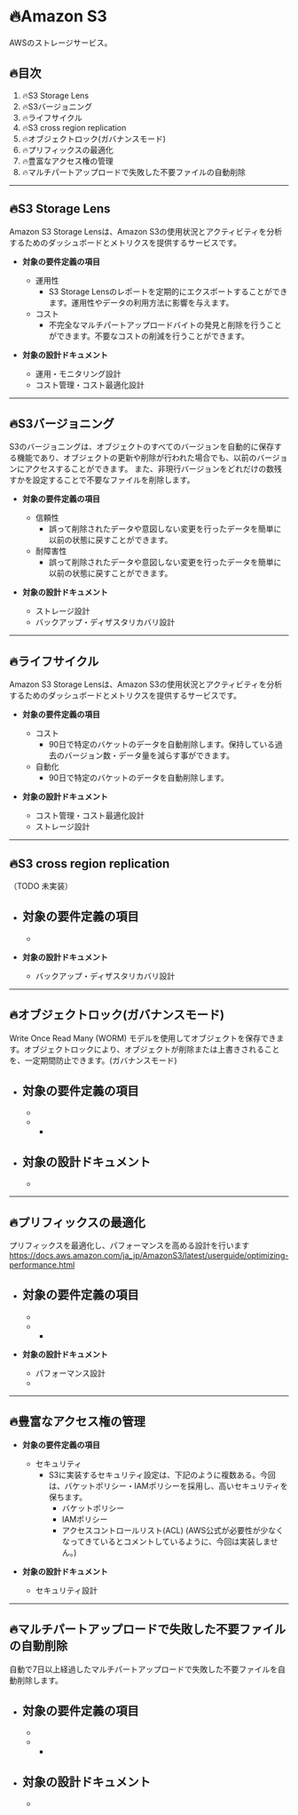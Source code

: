 # :fire:Amazon S3
AWSのストレージサービス。
  
## :fire:目次
1. :fire:S3 Storage Lens
1. :fire:S3バージョニング
1. :fire:ライフサイクル
1. :fire:S3 cross region replication
1. :fire:オブジェクトロック(ガバナンスモード)
1. :fire:プリフィックスの最適化
1. :fire:豊富なアクセス権の管理
1. :fire:マルチパートアップロードで失敗した不要ファイルの自動削除
  
---------------------------------------
## :fire:S3 Storage Lens
Amazon S3 Storage Lensは、Amazon S3の使用状況とアクティビティを分析するためのダッシュボードとメトリクスを提供するサービスです。  
+ **対象の要件定義の項目**  
  - 運用性
    - S3 Storage Lensのレポートを定期的にエクスポートすることができます。運用性やデータの利用方法に影響を与えます。
  - コスト
    - 不完全なマルチパートアップロードバイトの発見と削除を行うことができます。不要なコストの削減を行うことができます。
  
+ **対象の設計ドキュメント**  
  - 運用・モニタリング設計
  - コスト管理・コスト最適化設計
  
---------------------------------------
## :fire:S3バージョニング
S3のバージョニングは、オブジェクトのすべてのバージョンを自動的に保存する機能であり、オブジェクトの更新や削除が行われた場合でも、以前のバージョンにアクセスすることができます。
  また、非現行バージョンをどれだけの数残すかを設定することで不要なファイルを削除します。
+ **対象の要件定義の項目**  
  - 信頼性
    - 誤って削除されたデータや意図しない変更を行ったデータを簡単に以前の状態に戻すことができます。
  - 耐障害性
    - 誤って削除されたデータや意図しない変更を行ったデータを簡単に以前の状態に戻すことができます。
  
+ **対象の設計ドキュメント**  
  - ストレージ設計
  - バックアップ・ディザスタリカバリ設計
    
---------------------------------------
## :fire:ライフサイクル
Amazon S3 Storage Lensは、Amazon S3の使用状況とアクティビティを分析するためのダッシュボードとメトリクスを提供するサービスです。  
+ **対象の要件定義の項目**  
  - コスト
    - 90日で特定のバケットのデータを自動削除します。保持している過去のバージョン数・データ量を減らす事ができます。
  - 自動化
    - 90日で特定のバケットのデータを自動削除します。
  
+ **対象の設計ドキュメント**  
  - コスト管理・コスト最適化設計
  - ストレージ設計
  
---------------------------------------
## :fire:S3 cross region replication
（TODO 未実装）
+ **対象の要件定義の項目**  
  - 
    - 
  
+ **対象の設計ドキュメント**  
  - バックアップ・ディザスタリカバリ設計
  
---------------------------------------
## :fire:オブジェクトロック(ガバナンスモード)
  Write Once Read Many (WORM) モデルを使用してオブジェクトを保存できます。オブジェクトロックにより、オブジェクトが削除または上書きされることを、一定期間防止できます。(ガバナンスモード)
+ **対象の要件定義の項目**  
  - 
    - 
  - 
    - 
  
+ **対象の設計ドキュメント**  
  - 
  - 
  
---------------------------------------
## :fire:プリフィックスの最適化
  プリフィックスを最適化し、パフォーマンスを高める設計を行います
  https://docs.aws.amazon.com/ja_jp/AmazonS3/latest/userguide/optimizing-performance.html
+ **対象の要件定義の項目**  
  - 
    - 
  - 
    - 
  
+ **対象の設計ドキュメント**  
  - パフォーマンス設計
  - 
  
---------------------------------------
## :fire:豊富なアクセス権の管理
+ **対象の要件定義の項目**  
  - セキュリティ
    - S3に実装するセキュリティ設定は、下記のように複数ある。今回は、バケットポリシー・IAMポリシーを採用し、高いセキュリティを保ちます。
      - バケットポリシー
      - IAMポリシー
      - アクセスコントロールリスト(ACL) (AWS公式が必要性が少なくなってきているとコメントしているように、今回は実装しません。)
  
+ **対象の設計ドキュメント**  
  - セキュリティ設計
  
---------------------------------------
## :fire:マルチパートアップロードで失敗した不要ファイルの自動削除
  自動で7日以上経過したマルチパートアップロードで失敗した不要ファイルを自動削除します。
+ **対象の要件定義の項目**  
  - 
    - 
  - 
    - 
  
+ **対象の設計ドキュメント**  
  - 
  - 
  